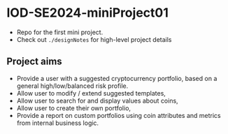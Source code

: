# IOD-SE2024-miniProject01
- Repo for the first mini project.
- Check out ```./designNotes``` for high-level project details
## Project aims
- Provide a user with a suggested cryptocurrency portfolio, based on a general high/low/balanced risk profile.
- Allow user to modify / extend suggested templates,
- Allow user to search for and display values about coins,
- Allow user to create their own portfolio,
- Provide a report on custom portfolios using coin attributes and metrics from internal business logic. 
